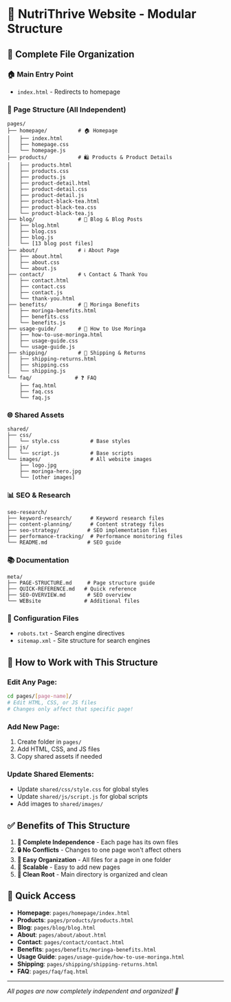 # 🌿 NutriThrive Website - Modular Structure

## 📁 **Complete File Organization**

### 🏠 **Main Entry Point**
- `index.html` - Redirects to homepage

### 📄 **Page Structure** (All Independent)
```
pages/
├── homepage/          # 🏠 Homepage
│   ├── index.html
│   ├── homepage.css
│   └── homepage.js
├── products/          # 🛍️ Products & Product Details
│   ├── products.html
│   ├── products.css
│   ├── products.js
│   ├── product-detail.html
│   ├── product-detail.css
│   ├── product-detail.js
│   ├── product-black-tea.html
│   ├── product-black-tea.css
│   └── product-black-tea.js
├── blog/              # 📝 Blog & Blog Posts
│   ├── blog.html
│   ├── blog.css
│   ├── blog.js
│   └── [13 blog post files]
├── about/             # ℹ️ About Page
│   ├── about.html
│   ├── about.css
│   └── about.js
├── contact/           # 📞 Contact & Thank You
│   ├── contact.html
│   ├── contact.css
│   ├── contact.js
│   └── thank-you.html
├── benefits/          # 💪 Moringa Benefits
│   ├── moringa-benefits.html
│   ├── benefits.css
│   └── benefits.js
├── usage-guide/       # 📖 How to Use Moringa
│   ├── how-to-use-moringa.html
│   ├── usage-guide.css
│   └── usage-guide.js
├── shipping/          # 🚚 Shipping & Returns
│   ├── shipping-returns.html
│   ├── shipping.css
│   └── shipping.js
└── faq/              # ❓ FAQ
    ├── faq.html
    ├── faq.css
    └── faq.js
```

### 🌐 **Shared Assets**
```
shared/
├── css/
│   └── style.css          # Base styles
├── js/
│   └── script.js          # Base scripts
└── images/                # All website images
    ├── logo.jpg
    ├── moringa-hero.jpg
    └── [other images]
```

### 📊 **SEO & Research**
```
seo-research/
├── keyword-research/      # Keyword research files
├── content-planning/      # Content strategy files
├── seo-strategy/         # SEO implementation files
├── performance-tracking/  # Performance monitoring files
└── README.md             # SEO guide
```

### 📚 **Documentation**
```
meta/
├── PAGE-STRUCTURE.md     # Page structure guide
├── QUICK-REFERENCE.md   # Quick reference
├── SEO-OVERVIEW.md       # SEO overview
└── WEBsite              # Additional files
```

### 🔧 **Configuration Files**
- `robots.txt` - Search engine directives
- `sitemap.xml` - Site structure for search engines

## 🚀 **How to Work with This Structure**

### **Edit Any Page:**
```bash
cd pages/[page-name]/
# Edit HTML, CSS, or JS files
# Changes only affect that specific page!
```

### **Add New Page:**
1. Create folder in `pages/`
2. Add HTML, CSS, and JS files
3. Copy shared assets if needed

### **Update Shared Elements:**
- Update `shared/css/style.css` for global styles
- Update `shared/js/script.js` for global scripts
- Add images to `shared/images/`

## ✅ **Benefits of This Structure**

1. **🎯 Complete Independence** - Each page has its own files
2. **🔒 No Conflicts** - Changes to one page won't affect others
3. **📁 Easy Organization** - All files for a page in one folder
4. **🚀 Scalable** - Easy to add new pages
5. **🧹 Clean Root** - Main directory is organized and clean

## 📍 **Quick Access**

- **Homepage**: `pages/homepage/index.html`
- **Products**: `pages/products/products.html`
- **Blog**: `pages/blog/blog.html`
- **About**: `pages/about/about.html`
- **Contact**: `pages/contact/contact.html`
- **Benefits**: `pages/benefits/moringa-benefits.html`
- **Usage Guide**: `pages/usage-guide/how-to-use-moringa.html`
- **Shipping**: `pages/shipping/shipping-returns.html`
- **FAQ**: `pages/faq/faq.html`

---
*All pages are now completely independent and organized! 🎉*
